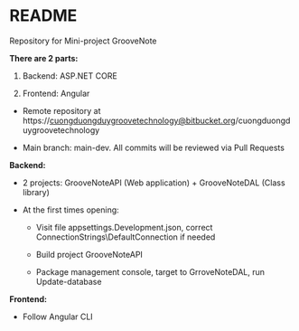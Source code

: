 # README

Repository for Mini-project GrooveNote 

**There are 2 parts:** 

1. Backend: ASP.NET CORE 

2. Frontend: Angular 

* Remote repository at https://cuongduongduygroovetechnology@bitbucket.org/cuongduongduygroovetechnology 

* Main branch: main-dev. All commits will be reviewed via Pull Requests 

**Backend:** 

* 2 projects: GrooveNoteAPI (Web application) + GrooveNoteDAL (Class library) 

* At the first times opening: 

    * Visit file appsettings.Development.json, correct ConnectionStrings\DefaultConnection if needed 
	
    * Build project GrooveNoteAPI 
	
    * Package management console, target to GrroveNoteDAL, run Update-database 
	
**Frontend:** 

* Follow Angular CLI 


	